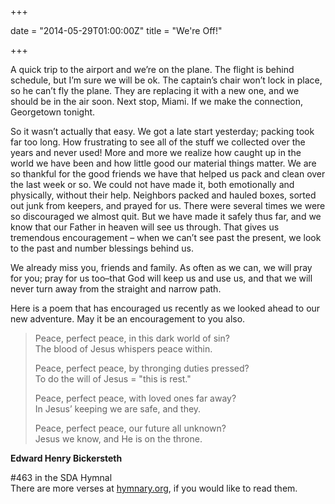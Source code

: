 +++

date = "2014-05-29T01:00:00Z"
title = "We're Off!"

+++

A quick trip to the airport and we’re on the plane. The flight is behind schedule, but I’m sure we will be ok. The captain’s chair won’t lock in place,  so he can’t fly the plane. They are replacing it with a new one, and we should be in the air soon. Next stop, Miami. If we make the connection, Georgetown tonight.

So it wasn’t actually that easy. We got a late start yesterday; packing took far too long. How frustrating to see all of the stuff we collected over the years and never used!  More and more we realize how caught up in the world we have been and how little good our material things matter.  We are so thankful for the good friends we have that helped us pack and clean over the last week or so. We could not have made it, both emotionally and physically, without their help. Neighbors packed and hauled boxes, sorted out junk from keepers, and prayed for us. There were several times we were so discouraged we almost quit. But we have made it safely thus far, and we know that our Father in heaven will see us through. That gives us tremendous encouragement – when we can’t see past the present, we look to the past and number blessings behind us.

We already miss you, friends and family. As often as we can, we will pray for you; pray for us too–that God will keep us and use us, and that we will never turn away from the straight and narrow path.

Here is a poem that has encouraged us recently as we looked ahead to our new adventure. May it be an encouragement to you also.

> Peace, perfect peace, in this dark world of sin?  
> The blood of Jesus whispers peace within.
> 
> Peace, perfect peace, by thronging duties pressed?  
> To do the will of Jesus = "this is rest."
> 
> Peace, perfect peace, with loved ones far away?  
> In Jesus’ keeping we are safe, and they.
> 
> Peace, perfect peace, our future all unknown?  
> Jesus we know, and He is on the throne.

**Edward Henry Bickersteth**

\#463 in the SDA Hymnal  
There are more verses at [hymnary.org](http://www.hymnary.org/text/peace_perfect_peace_in_this_dark_world_o), if you would like to read them.
